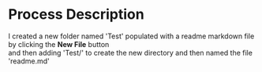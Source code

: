 # Process Description  
I created a new folder named 'Test' populated with a readme markdown file by clicking the **New File** button  
and then adding 'Test/' to create the new directory and then named the file 'readme.md'
